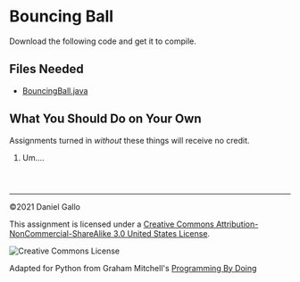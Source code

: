 # Bouncing Ball


Download the following code and get it to compile.


## Files Needed


* [BouncingBall.java](examples/BouncingBall.java)


What You Should Do on Your Own
------------------------------


Assignments turned in *without* these things will receive
no credit.


1. Um....



```



```



---


©2021 Daniel Gallo


This assignment is licensed under a
[Creative Commons Attribution-NonCommercial-ShareAlike 3.0 United States License](https://creativecommons.org/licenses/by-nc-sa/3.0/us/deed.en_US).  

![Creative Commons License](images/by-nc-sa.png)





Adapted for Python from Graham Mitchell's [Programming By Doing](https://programmingbydoing.com/)